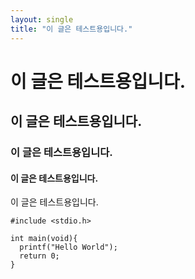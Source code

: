 ```yaml
---
layout: single
title: "이 글은 테스트용입니다."
---
```

# 이 글은 테스트용입니다.
## 이 글은 테스트용입니다.
### 이 글은 테스트용입니다.
#### 이 글은 테스트용입니다.
이 글은 테스트용입니다.

```
#include <stdio.h>

int main(void){
  printf("Hello World");
  return 0;
}
```
